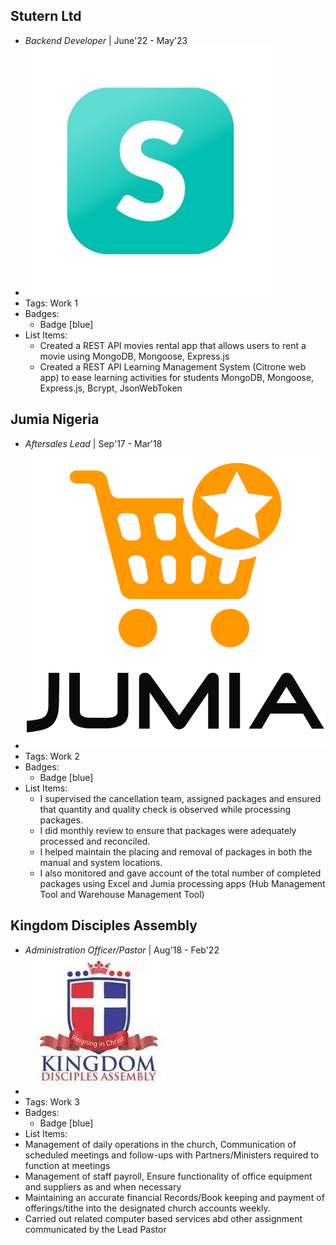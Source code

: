 ## Stutern Ltd
- *Backend Developer* | June'22 - May'23
- ![logo512](../assets/stutern.jpeg)
- Tags: Work 1
- Badges:
  - Badge [blue]
- List Items:
  - Created a REST API movies rental app that allows users to rent a movie using MongoDB, Mongoose, Express.js 
  - Created a REST API Learning Management System (Citrone web app) to ease learning activities for students MongoDB, Mongoose, Express.js, Bcrypt, JsonWebToken

## Jumia Nigeria
- *Aftersales Lead* | Sep'17 - Mar'18
- ![logo512](../assets/jumia.jpeg)
- Tags: Work 2
- Badges:
  - Badge [blue]
- List Items:
  - I supervised the cancellation team, assigned packages and ensured that quantity and quality check is observed while processing packages.
  - I did monthly review to ensure that packages were adequately processed and reconciled.
  - I helped maintain the placing and removal of packages in both the manual and system locations.
  - I also monitored and gave account of the total number of completed packages using Excel and Jumia processing apps (Hub Management Tool and Warehouse Management Tool)

## Kingdom Disciples Assembly
- *Administration Officer/Pastor* | Aug'18 - Feb'22
- ![logo512](../assets/kingdom.jpeg)
- Tags: Work 3
- Badges:
  - Badge [blue]
- List Items:
 - Management of daily operations in the church, Communication of scheduled meetings and follow-ups with Partners/Ministers required to function at meetings
 - Management of staff payroll, Ensure functionality of office equipment and suppliers as and when necessary
 - Maintaining an accurate financial Records/Book keeping and payment of offerings/tithe into the designated church accounts weekly.
 - Carried out related computer based services abd other assignment communicated by the Lead Pastor

